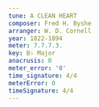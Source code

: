 ```yaml
---
tune: A CLEAN HEART
composer: Fred H. Byshe
arranger: W. D. Cornell
year: 1822-1894
meter: 7.7.7.3.
key: B♭ Major
anacrusis: 0
meter_error: '0'
time_signature: 4/4
meterError: 0
timeSignature: 4/4
---
```

